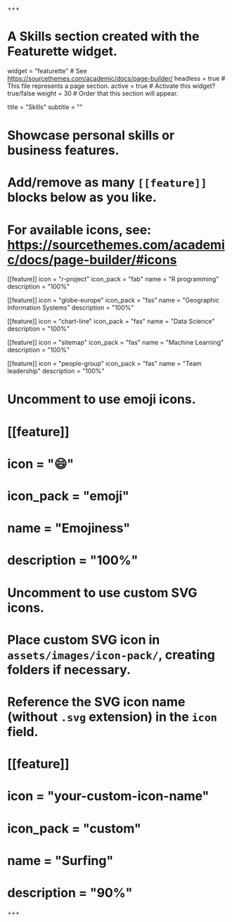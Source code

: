 +++
# A Skills section created with the Featurette widget.
widget = "featurette"  # See https://sourcethemes.com/academic/docs/page-builder/
headless = true  # This file represents a page section.
active = true  # Activate this widget? true/false
weight = 30  # Order that this section will appear.

title = "Skills"
subtitle = ""

# Showcase personal skills or business features.
# 
# Add/remove as many `[[feature]]` blocks below as you like.
# 
# For available icons, see: https://sourcethemes.com/academic/docs/page-builder/#icons

[[feature]]
  icon = "r-project"
  icon_pack = "fab"
  name = "R programming"
  description = "100%"
  
[[feature]]
  icon = "globe-europe"
  icon_pack = "fas"
  name = "Geographic Information Systems"
  description = "100%"
  
[[feature]]
  icon = "chart-line"
  icon_pack = "fas"
  name = "Data Science"
  description = "100%"  
  
[[feature]]
  icon = "sitemap"
  icon_pack = "fas"
  name = "Machine Learning"
  description = "100%"
  
[[feature]]
  icon = "people-group"
  icon_pack = "fas"
  name = "Team leadership"
  description = "100%"


# Uncomment to use emoji icons.
# [[feature]]
#  icon = ":smile:"
#  icon_pack = "emoji"
#  name = "Emojiness"
#  description = "100%"  

# Uncomment to use custom SVG icons.
# Place custom SVG icon in `assets/images/icon-pack/`, creating folders if necessary.
# Reference the SVG icon name (without `.svg` extension) in the `icon` field.
# [[feature]]
#  icon = "your-custom-icon-name"
#  icon_pack = "custom"
#  name = "Surfing"
#  description = "90%"

+++
